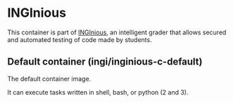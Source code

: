 INGInious
=========

This container is part of [INGInious](https://github.com/UCL-INGI/INGInious), an intelligent grader that allows secured and automated testing of code made by students. 

Default container (ingi/inginious-c-default)
--------------------------------------------

The default container image.

It can execute tasks written in shell, bash, or python (2 and 3).
